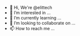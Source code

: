 - 👋 Hi, We're @elittech
- 👀 I’m interested in ...
- 🌱 I’m currently learning ...
- 💞️ I’m looking to collaborate on ...
- 📫 How to reach me ...

<!---
elittech/elittech is a ✨ special ✨ repository because its `README.md` (this file) appears on your GitHub profile.
You can click the Preview link to take a look at your changes.
--->
